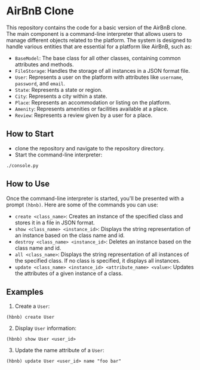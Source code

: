 # AirBnB Clone
This repository contains the code for a basic version of the AirBnB clone. The main component is a command-line interpreter that allows users to manage different objects related to the platform. The system is designed to handle various entities that are essential for a platform like AirBnB, such as:
+ `BaseModel`: The base class for all other classes, containing common attributes and methods.
+ `FileStorage`: Handles the storage of all instances in a JSON format file.
+ `User`: Represents a user on the platform with attributes like `username`, `password`, and `email`.
+ `State`: Represents a state or region.
+ `City`: Represents a city within a state.
+ `Place`: Represents an accommodation or listing on the platform.
+ `Amenity`: Represents amenities or facilities available at a place.
+ `Review`: Represents a review given by a user for a place.
## How to Start
+ clone the repository and navigate to the repository directory.
+ Start the command-line interpreter:
```
./console.py
```
## How to Use
Once the command-line interpreter is started, you'll be presented with a prompt `(hbnb)`. Here are some of the commands you can use:
+ `create <class_name>`: Creates an instance of the specified class and stores it in a file in JSON format.
+ `show <class_name> <instance_id>`: Displays the string representation of an instance based on the class name and id.
+ `destroy <class_name> <instance_id>`: Deletes an instance based on the class name and id.
+ `all <class_name>`: Displays the string representation of all instances of the specified class. If no class is specified, it displays all instances.
+ `update <class_name> <instance_id> <attribute_name> <value>`: Updates the attributes of a given instance of a class.
## Examples
1. Create a `User`:
```
(hbnb) create User
```
2. Display `User` information:
```
(hbnb) show User <user_id>
```
3. Update the name attribute of a `User`:
```
(hbnb) update User <user_id> name "foo bar"
```



